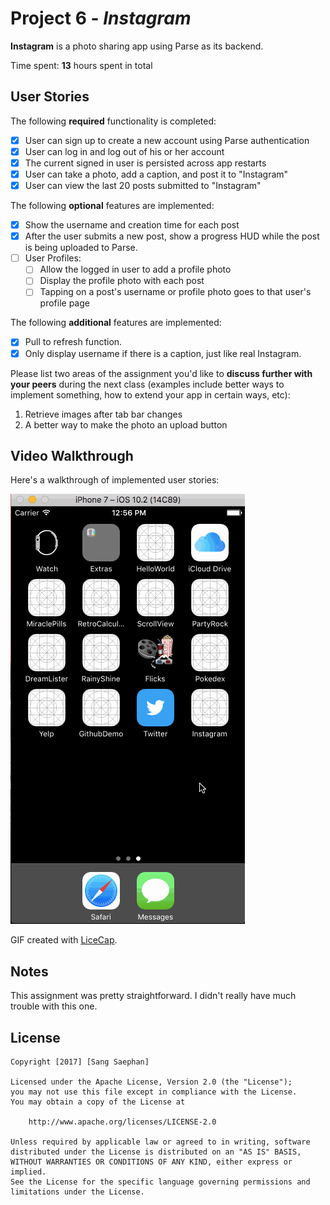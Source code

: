 # Project 6 - *Instagram*

**Instagram** is a photo sharing app using Parse as its backend.

Time spent: **13** hours spent in total

## User Stories

The following **required** functionality is completed:

- [X] User can sign up to create a new account using Parse authentication
- [X] User can log in and log out of his or her account
- [X] The current signed in user is persisted across app restarts
- [X] User can take a photo, add a caption, and post it to "Instagram"
- [X] User can view the last 20 posts submitted to "Instagram"

The following **optional** features are implemented:

- [X] Show the username and creation time for each post
- [X] After the user submits a new post, show a progress HUD while the post is being uploaded to Parse.
- [ ] User Profiles:
   - [ ] Allow the logged in user to add a profile photo
   - [ ] Display the profile photo with each post
   - [ ] Tapping on a post's username or profile photo goes to that user's profile page

The following **additional** features are implemented:

- [X] Pull to refresh function.
- [X] Only display username if there is a caption, just like real Instagram.

Please list two areas of the assignment you'd like to **discuss further with your peers** during the next class (examples include better ways to implement something, how to extend your app in certain ways, etc):

1. Retrieve images after tab bar changes
2. A better way to make the photo an upload button

## Video Walkthrough 

Here's a walkthrough of implemented user stories:

![](Instagram.gif)

GIF created with [LiceCap](http://www.cockos.com/licecap/).

## Notes

This assignment was pretty straightforward. I didn't really have much trouble with this one.

## License

    Copyright [2017] [Sang Saephan]

    Licensed under the Apache License, Version 2.0 (the "License");
    you may not use this file except in compliance with the License.
    You may obtain a copy of the License at

        http://www.apache.org/licenses/LICENSE-2.0

    Unless required by applicable law or agreed to in writing, software
    distributed under the License is distributed on an "AS IS" BASIS,
    WITHOUT WARRANTIES OR CONDITIONS OF ANY KIND, either express or implied.
    See the License for the specific language governing permissions and
    limitations under the License.
